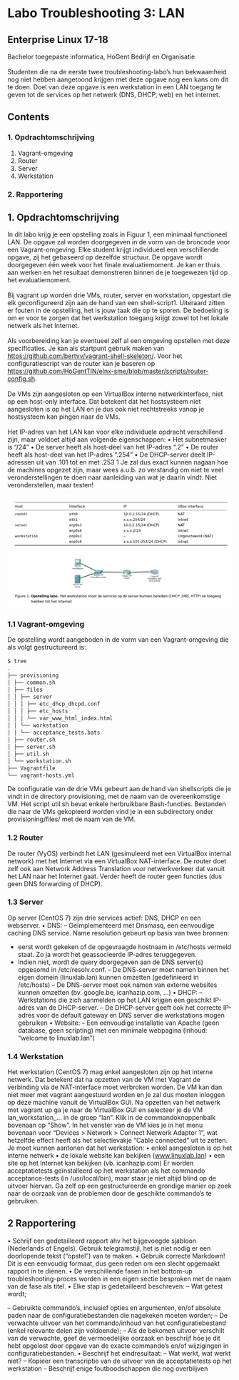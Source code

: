 # Labo Troubleshooting 3: LAN
## Enterprise Linux 17-18
Bachelor toegepaste informatica, HoGent Bedrijf en Organisatie
<br><br>
Studenten die na de eerste twee troubleshooting-labo’s hun bekwaamheid nog niet hebben aangetoond
krijgen met deze opgave nog een kans om dit te doen. Doel van deze opgave is een werkstation in een LAN
toegang te geven tot de services op het netwerk (DNS, DHCP, web) en het internet.
## Contents
### 1. Opdrachtomschrijving 
1. Vagrant-omgeving 
2. Router 
3. Server
4. Werkstation
### 2. Rapportering 
## 1. Opdrachtomschrijving
In dit labo krijg je een opstelling zoals in Figuur 1, een minimaal functioneel LAN. De opgave zal worden doorgegeven in
de vorm van de broncode voor een Vagrant-omgeving. Elke student krijgt individueel een verschillende opgave, zij het
gebaseerd op dezelfde structuur. De opgave wordt doorgegeven één week voor het finale evaluatiemoment. Je kan er
thuis aan werken en het resultaat demonstreren binnen de je toegewezen tijd op het evaluatiemoment.
<br><br>Bij vagrant up worden drie VMs, router, server en workstation, opgestart die elk geconfigureerd zijn aan de hand
van een shell-script1. Uiteraard zitten er fouten in de opstelling, het is jouw taak die op te sporen. De bedoeling is om er
voor te zorgen dat het werkstation toegang krijgt zowel tot het lokale netwerk als het Internet.
<br><br>Als voorbereiding kan je eventueel zelf al een omgeving opstellen met deze specificaties. Je kan als startpunt gebruik
maken van https://github.com/bertvv/vagrant-shell-skeleton/. Voor het configuratiescript van de router kan je baseren
op https://github.com/HoGentTIN/elnx-sme/blob/master/scripts/router-config.sh.
<br><br>De VMs zijn aangesloten op een VirtualBox interne netwerkinterface, niet op een host-only interface. Dat betekent dat
het hostsysteem niet aangesloten is op het LAN en je dus ook niet rechtstreeks vanop je hostsysteem kan pingen naar
de VMs.
<br><br>Het IP-adres van het LAN kan voor elke individuele opdracht verschillend zijn, maar voldoet altijd aan volgende
eigenschappen:
• Het subnetmasker is “/24”
• De server heeft als host-deel van het IP-adres “.2”
• De router heeft als host-deel van het IP-adres “.254”
• De DHCP-server deelt IP-adressen uit van .101 tot en met .253
1 Je zal dus exact kunnen nagaan hoe de machines opgezet zijn, maar wees a.u.b. zo verstandig om niet te veel veronderstellingen te doen naar
aanleiding van wat je daarin vindt. Niet veronderstellen, maar testen!

![IP tabel en afbeedling](https://github.com/hilmiemrebayat/Linux-troubelshoot/blob/master/afbeelding1.jpeg)
### 1.1 Vagrant-omgeving
De opstelling wordt aangeboden in de vorm van een Vagrant-omgeving die als volgt gestructureerd is:
```
$ tree
.
├── provisioning
│ ├── common.sh
│ ├── files
│ │ ├── server
│ │ │ ├── etc_dhcp_dhcpd.conf
│ │ │ ├── etc_hosts
│ │ │ └── var_www_html_index.html
│ │ └── workstation
│ │ └── acceptance_tests.bats
│ ├── router.sh
│ ├── server.sh
│ ├── util.sh
│ └── workstation.sh
├── Vagrantfile
└── vagrant-hosts.yml
```
De configuratie van de drie VMs gebeurt aan de hand van shellscripts die je vindt in de directory provisioning, met de
naam van de overeenkomstige VM. Het script util.sh bevat enkele herbruikbare Bash-functies. Bestanden die naar de
VMs gekopieerd worden vind je in een subdirectory onder provisioning/files/ met de naam van de VM.
### 1.2 Router
De router (VyOS) verbindt het LAN (gesimuleerd met een VirtualBox internal network) met het Internet via een VirtualBox
NAT-interface. De router doet zelf ook aan Network Address Translation voor netwerkverkeer dat vanuit het LAN naar het
Internet gaat. Verder heeft de router geen functies (dus geen DNS forwarding of DHCP).

### 1.3 Server
Op server (CentOS 7) zijn drie services actief: DNS, DHCP en een webserver.
• DNS:
– Geïmplementeerd met Dnsmasq, een eenvoudige caching DNS service. Name resolution gebeurt op basis
van twee bronnen:
* eerst wordt gekeken of de opgevraagde hostnaam in /etc/hosts vermeld staat. Zo ja wordt het
geassocieerde IP-adres teruggegeven.
* Indien niet, wordt de query doorgegeven aan de DNS server(s) opgesomd in /etc/resolv.conf.
– De DNS-server moet namen binnen het eigen domein (linuxlab.lan) kunnen omzetten (gedefinieerd in
/etc/hosts)
– De DNS-server moet ook namen van externe websites kunnen omzetten (bv. google.be, icanhazip.com, …)
• DHCP:
– Werkstations die zich aanmelden op het LAN krijgen een geschikt IP-adres van de DHCP-server.
– De DHCP-server geeft ook het correcte IP-adres voor de default gateway en DNS server die werkstations
mogen gebruiken
• Website:
– Een eenvoudige installatie van Apache (geen database, geen scripting) met een minimale webpagina (inhoud:
“welcome to linuxlab.lan”)
### 1.4 Werkstation
Het werkstation (CentOS 7) mag enkel aangesloten zijn op het interne netwerk. Dat betekent dat na opzetten van de
VM met Vagrant de verbinding via de NAT-interface moet verbroken worden. De VM kan dan niet meer met vagrant
aangestuurd worden en je zal dus moeten inloggen op deze machine vanuit de VirtualBox GUI.
Na opzetten van het netwerk met vagrant up ga je naar de VirtualBox GUI en selecteer je de VM lan_workstation_...
in de groep “lan”. Klik in de commandoknoppenbalk bovenaan op “Show”. In het venster van de VM kies je in het menu
bovenaan voor “Devices > Network > Connect Network Adapter 1”, wat hetzelfde effect heeft als het selectievakje
“Cable connected” uit te zetten.
Je moet kunnen aantonen dat het werkstation:
• enkel aangesloten is op het interne netwerk
• de lokale website kan bekijken (www.linuxlab.lan)
• een site op het Internet kan bekijken (vb. icanhazip.com)
Er worden acceptatietests geïnstalleerd op het werkstation als het commando acceptance-tests (in /usr/local/bin),
maar staar je niet altijd blind op de uitvoer hiervan. Ga zelf op een gestructureerde en grondige manier op zoek naar de
oorzaak van de problemen door de geschikte commando’s te gebruiken.
## 2 Rapportering
• Schrijf een gedetailleerd rapport ahv het bijgevoegde sjabloon (Nederlands of Engels). Gebruik telegramstijl, het
is niet nodig er een doorlopende tekst (“opstel”) van te maken.
• Gebruik correcte Markdown! Dit is een eenvoudig formaat, dus geen reden om een slecht opgemaakt rapport in
te dienen.
• De verschillende fasen in het bottom-up troubleshooting-proces worden in een eigen sectie besproken met de
naam van de fase als titel.
• Elke stap is gedetailleerd beschreven:
– Wat getest wordt;

– Gebruikte commando’s, inclusief opties en argumenten, en/of absolute paden naar de configuratiebestanden
die nagekeken moeten worden;
– De verwachte uitvoer van het commando/inhoud van het configuratiebestand (enkel relevante delen zijn
voldoende);
– Als de bekomen uitvoer verschilt van de verwachte, geef de vermoedelijke oorzaak en beschrijf hoe je dit
hebt opgelost door opgave van de exacte commando’s en/of wijzigingen in configuratiebestanden.
• Beschrijf het eindresultaat:
– Wat werkt, wat werkt niet?
– Kopieer een transcriptie van de uitvoer van de acceptatietests op het werkstation
– Beschrijf enige foutboodschappen die nog overblijven
